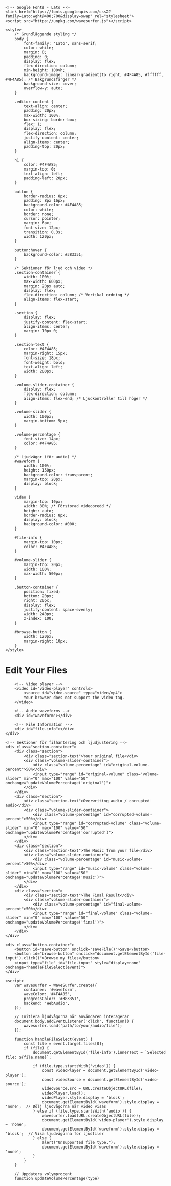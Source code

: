 <!DOCTYPE html>
<html lang="en">
<head>
    <meta charset="UTF-8">
    <meta name="viewport" content="width=device-width, initial-scale=1.0">
    <title>File Editor</title>

    <!-- Google Fonts - Lato -->
    <link href="https://fonts.googleapis.com/css2?family=Lato:wght@400;700&display=swap" rel="stylesheet">
    <script src="https://unpkg.com/wavesurfer.js"></script>

    <style>
        /* Grundläggande styling */
        body {
            font-family: 'Lato', sans-serif;
            color: white;
            margin: 0;
            padding: 0;
            display: flex;
            flex-direction: column;
            min-height: 100vh;
            background-image: linear-gradient(to right, #4F4A85, #ffffff, #4F4A85); /* Bakgrundsfärger */
            background-size: cover;
            overflow-y: auto;
        }

        .editor-content {
            text-align: center;
            padding: 20px;
            max-width: 100%;
            box-sizing: border-box;
            flex: 1;
            display: flex;
            flex-direction: column;
            justify-content: center;
            align-items: center;
            padding-top: 20px;
        }

        h1 {
            color: #4F4A85;
            margin-top: 0;
            text-align: left;
            padding-left: 20px;
        }

        button {
            border-radius: 8px;
            padding: 8px 16px;
            background-color: #4F4A85;
            color: white;
            border: none;
            cursor: pointer;
            margin: 6px;
            font-size: 12px;
            transition: 0.3s;
            width: 120px;
        }

        button:hover {
            background-color: #383351;
        }

        /* Sektioner för ljud och video */
        .section-container {
            width: 100%;
            max-width: 600px;
            margin: 20px auto;
            display: flex;
            flex-direction: column; /* Vertikal ordning */
            align-items: flex-start;
        }

        .section {
            display: flex;
            justify-content: flex-start;
            align-items: center;
            margin: 10px 0;
        }

        .section-text {
            color: #4F4A85;
            margin-right: 15px;
            font-size: 18px;
            font-weight: bold;
            text-align: left;
            width: 200px;
        }

        .volume-slider-container {
            display: flex;
            flex-direction: column;
            align-items: flex-end; /* Ljudkontroller till höger */
        }

        .volume-slider {
            width: 100px;
            margin-bottom: 5px;
        }

        .volume-percentage {
            font-size: 14px;
            color: #4F4A85;
        }

        /* Ljudvågor (för audio) */
        #waveform {
            width: 100%;
            height: 150px;
            background-color: transparent;
            margin-top: 20px;
            display: block;
        }

        video {
            margin-top: 10px;
            width: 80%; /* Förstorad videobredd */
            height: auto;
            border-radius: 8px;
            display: block;
            background-color: #000;
        }

        #file-info {
            margin-top: 10px;
            color: #4F4A85;
        }

        #volume-slider {
            margin-top: 20px;
            width: 100%;
            max-width: 500px;
        }

        .button-container {
            position: fixed;
            bottom: 20px;
            right: 20px;
            display: flex;
            justify-content: space-evenly;
            width: 240px;
            z-index: 100;
        }

        #browse-button {
            width: 120px;
            margin-right: 10px;
        }
    </style>
</head>
<body>
    <div class="editor-content">
        <h1>Edit Your Files</h1>  <!-- Rubrik ändrad -->

        <!-- Video player -->
        <video id="video-player" controls>
            <source id="video-source" type="video/mp4">
            Your browser does not support the video tag.
        </video>

        <!-- Audio waveforms -->
        <div id="waveform"></div>

        <!-- File Information -->
        <div id="file-info"></div>
    </div>

    <!-- Sektioner för filhantering och ljudjustering -->
    <div class="section-container">
        <div class="section">
            <div class="section-text">Your original file</div>
            <div class="volume-slider-container">
                <div class="volume-percentage" id="original-volume-percent">50%</div>
                <input type="range" id="original-volume" class="volume-slider" min="0" max="100" value="50" onchange="updateVolumePercentage('original')">
            </div>
        </div>
        <div class="section">
            <div class="section-text">Overwriting audio / corrupted audio</div>
            <div class="volume-slider-container">
                <div class="volume-percentage" id="corrupted-volume-percent">50%</div>
                <input type="range" id="corrupted-volume" class="volume-slider" min="0" max="100" value="50" onchange="updateVolumePercentage('corrupted')">
            </div>
        </div>
        <div class="section">
            <div class="section-text">The Music from your file</div>
            <div class="volume-slider-container">
                <div class="volume-percentage" id="music-volume-percent">50%</div>
                <input type="range" id="music-volume" class="volume-slider" min="0" max="100" value="50" onchange="updateVolumePercentage('music')">
            </div>
        </div>
        <div class="section">
            <div class="section-text">The Final Result</div>
            <div class="volume-slider-container">
                <div class="volume-percentage" id="final-volume-percent">50%</div>
                <input type="range" id="final-volume" class="volume-slider" min="0" max="100" value="50" onchange="updateVolumePercentage('final')">
            </div>
        </div>
    </div>

    <div class="button-container">
        <button id="save-button" onclick="saveFile()">Save</button>
        <button id="browse-button" onclick="document.getElementById('file-input').click()">Browse my files</button>
        <input type="file" id="file-input" style="display:none" onchange="handleFileSelect(event)">
    </div>

    <script>
        var wavesurfer = WaveSurfer.create({
            container: '#waveform',
            waveColor: '#4F4A85',
            progressColor: '#383351',
            backend: 'WebAudio',
        });

        // Initiera ljudvågorna när användaren interagerar
        document.body.addEventListener('click', function() {
            wavesurfer.load('path/to/your/audio/file');
        });

        function handleFileSelect(event) {
            const file = event.target.files[0];
            if (file) {
                document.getElementById('file-info').innerText = `Selected file: ${file.name}`;

                if (file.type.startsWith('video')) {
                    const videoPlayer = document.getElementById('video-player');
                    const videoSource = document.getElementById('video-source');
                    videoSource.src = URL.createObjectURL(file);
                    videoPlayer.load();
                    videoPlayer.style.display = 'block';
                    document.getElementById('waveform').style.display = 'none';  // Dölj ljudvågorna när video visas
                } else if (file.type.startsWith('audio')) {
                    wavesurfer.load(URL.createObjectURL(file));
                    document.getElementById('video-player').style.display = 'none';
                    document.getElementById('waveform').style.display = 'block';  // Visa ljudvågorna för ljudfiler
                } else {
                    alert("Unsupported file type.");
                    document.getElementById('waveform').style.display = 'none';
                }
            }
        }

        // Uppdatera volymprocent
        function updateVolumePercentage(type)
